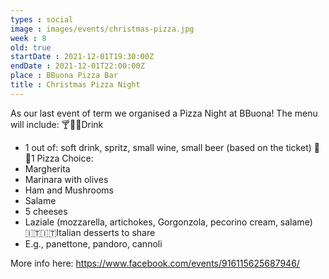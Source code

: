 ```yaml
---
types : social
image : images/events/christmas-pizza.jpg
week : 8
old: true
startDate : 2021-12-01T19:30:00Z
endDate : 2021-12-01T22:00:00Z
place : BBuona Pizza Bar
title : Christmas Pizza Night
---
```


As our last event of term we organised a Pizza Night at BBuona! The menu will include:
🍸🥂🍻Drink
- 1 out of: soft drink, spritz, small wine, small beer (based on the ticket)
🍕🍕1 Pizza
Choice:
- Margherita
- Marinara with olives
- Ham and Mushrooms
- Salame
- 5 cheeses
- Laziale (mozzarella, artichokes, Gorgonzola, pecorino cream, salame)
🇮🇹🇮🇹Italian desserts to share
- E.g., panettone, pandoro, cannoli

More info here: https://www.facebook.com/events/916115625687946/

